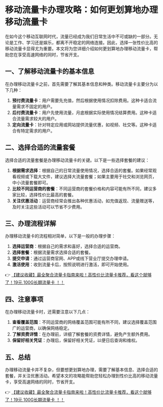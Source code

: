 # 移动流量卡办理攻略：如何更划算地办理移动流量卡

在如今这个移动互联网时代，流量已经成为我们日常生活中不可或缺的一部分。无论是工作、学习还是娱乐，都离不开稳定的网络连接。因此，选择一张性价比高的移动流量卡显得尤为重要。本文将为您详细介绍如何更划算地办理移动流量卡，帮助您在享受高速网络的同时，节省开支。

## 一、了解移动流量卡的基本信息

在办理移动流量卡之前，首先需要了解其基本信息和种类。移动流量卡主要分为以下几种：

1. **预付费流量卡**：用户需要先充值，然后根据使用情况扣除费用。这种卡适合流量需求不固定的用户。
2. **后付费流量卡**：用户先使用流量，月底根据实际使用情况结算费用。这种卡适合流量需求较大的用户。
3. **定向流量卡**：针对特定应用或网站提供流量优惠，如视频、社交等。这种卡适合有特定需求的用户。

## 二、选择合适的流量套餐

选择合适的流量套餐是办理移动流量卡的关键。以下是一些选择套餐的建议：

1. **根据需求选择**：根据自己的日常流量使用情况，选择合适的套餐。如果经常观看视频或下载大文件，建议选择大流量套餐；如果主要用于社交和浏览网页，中小流量套餐即可。
2. **比较不同运营商的套餐**：不同运营商的套餐价格和内容可能有所不同，建议多家比较，选择性价比最高的套餐。
3. **关注优惠活动**：运营商经常会推出各种优惠活动，如充值返现、流量赠送等，及时关注这些活动可以节省不少费用。

## 三、办理流程详解

办理移动流量卡的流程相对简单，以下是一般的办理步骤：

1. **选择运营商**：根据自己的需求和喜好，选择合适的运营商。
2. **选择套餐**：根据流量需求选择合适的套餐。
3. **提交申请**：通过运营商官网、APP或线下营业厅提交办理申请。
4. **激活使用**：收到流量卡后，按照说明进行激活，即可开始使用。

👉 [【建议收藏】最全聚合流量卡指南来啦！高性价比流量卡推荐，看这个就够了！19元 100G长期流量卡 ！！](https://bit.ly/Liuliangka)

## 四、注意事项

在办理移动流量卡时，还需要注意以下几点：

1. **查看覆盖范围**：不同运营商的网络覆盖范围可能有所不同，建议选择覆盖范围广的运营商，以确保网络稳定。
2. **了解资费详情**：在办理前，详细了解套餐的资费详情，避免产生额外费用。
3. **保留好相关凭证**：办理后，保留好相关凭证，以便日后查询和维权。

## 五、总结

办理移动流量卡并不复杂，但要想更划算地办理，需要了解基本信息、选择合适的套餐，并关注优惠活动。希望本文的攻略能帮助您轻松办理到性价比高的移动流量卡，享受高速网络的同时，节省开支。

👉 [【建议收藏】最全聚合流量卡指南来啦！高性价比流量卡推荐，看这个就够了！19元 100G长期流量卡 ！！](https://bit.ly/Liuliangka)